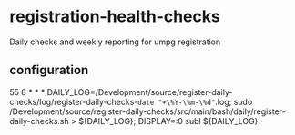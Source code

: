 # registration-health-checks
Daily checks and weekly reporting for umpg registration 


## configuration
55 8 * * * DAILY_LOG=/Development/source/register-daily-checks/log/register-daily-checks-`date "+\%Y-\%m-\%d"`.log; sudo /Development/source/register-daily-checks/src/main/bash/daily/register-daily-checks.sh > ${DAILY_LOG}; DISPLAY=:0 subl ${DAILY_LOG};
